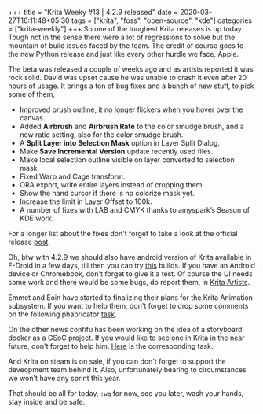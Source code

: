 +++
title = "Krita Weeky #13 | 4.2.9 released"
date = 2020-03-27T16:11:48+05:30
tags = ["krita", "foss", "open-source", "kde"]
categories = ["krita-weekly"]
+++
So one of the toughest Krita releases is up today. Tough not in the sense there were a lot of regressions to solve but the mountain of build issues faced by the team. The credit of course goes to the new Python release and just like every other hurdle we face, Apple.

The beta was released a couple of weeks ago and as artists reported it was rock solid. David was upset cause he was unable to crash it even after 20 hours of usage. It brings a ton of bug fixes and a bunch of new stuff, to pick some of them,

 - Improved brush outline, it no longer flickers when you hover over the canvas.
 - Added **Airbrush** and **Airbrush Rate** to the color smudge brush, and a new ratio setting, also for the color smudge brush.
 - A **Split Layer into Selection Mask** option in Layer Split Dialog.
 - Make **Save Incremental Version** update recently used files.
 - Make local selection outline visible on layer converted to selection mask.
 - Fixed Warp and Cage transform.
 - ORA export, write entire layers instead of cropping them.
 - Show the hand cursor if there is no colorize mask yet.
 - Increase the limit in Layer Offset to 100k.
 - A number of fixes with LAB and CMYK thanks to amyspark’s Season of KDE work.
 
For a longer list about the fixes don't forget to take a look at the official release [post](https://krita.org/en/item/krita-4-2-9-released/).

Oh, btw with 4.2.9 we should also have android version of Krita available in F-Droid in a few days, till then you can try [this](https://krita-artists.org/t/making-and-testing-the-android-build-from-source/436/42?u=hellozee) builds. If you have an Android device or Chromebook, don't forget to give it a test. Of course the UI needs some work and there would be some bugs, do report them, in [Krita Artists](https://krita-artists.org/).

Emmet and Eoin have started to finalizing their plans for the Krita Animation subsystem. If you want to help them, don't forget to drop some comments on the following phabricator [task](https://phabricator.kde.org/T12769).

On the other news confifu has been working on the idea of a storyboard docker as a GSoC project. If you would like to see one in Krita in the near future, don't forget to help him. [Here](https://phabricator.kde.org/T12819) is the corresponding task.

And Krita on steam is on sale, if you can don't forget to support the deveopment team behind it. Also, unfortunately bearing to circumstances we won't have any sprint this year.

That should be all for today, `:wq` for now, see you later, wash your hands, stay inside and be safe.